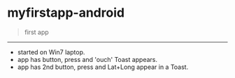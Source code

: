 # myfirstapp-android

> first app 
---
- started on Win7 laptop. 
- app has button, press and 'ouch' Toast appears. 
- app has 2nd button, press and Lat+Long appear in a Toast. 

